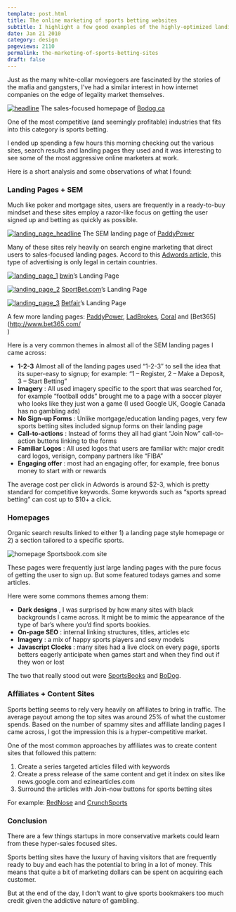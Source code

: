 ```yaml
---
template: post.html
title: The online marketing of sports betting websites 
subtitle: I highlight a few good examples of the highly-optimized landing pages for sports betting websites
date: Jan 21 2010
category: design
pageviews: 2110
permalink: the-marketing-of-sports-betting-sites
draft: false
---
```


Just as the many white-collar moviegoers are fascinated by the stories of the mafia and gangsters, I’ve had a similar interest in how internet companies on the edge of legality market themselves.

 [![headline](http://dmix.ca/wp-content/uploads/2010/01/headline.png "headline")](http://www.bodog.ca/)
The sales-focused homepage of [Bodog.ca](http://www.bodog.ca/)

One of the most competitive (and seemingly profitable) industries that fits into this category is sports betting.

I ended up spending a few hours this morning checking out the various sites, search results and landing pages they used and it was interesting to see some of the most aggressive online marketers at work.

Here is a short analysis and some observations of what I found:

### Landing Pages + SEM

Much like poker and mortgage sites, users are frequently in a ready-to-buy mindset and these sites employ a razor-like focus on getting the user signed up and betting as quickly as possible.

 [![landing_page_headline](http://dmix.ca/wp-content/uploads/2010/01/landing_page_headline1.png "landing\_page\_headline")](http://www.paddypower.com/affiliate-pages/sports50.html?AFF_ID=1247)
The SEM landing page of [PaddyPower](http://www.paddypower.com/affiliate-pages/sports50.html?AFF_ID=1247)

Many of these sites rely heavily on search engine marketing that direct users to sales-focused landing pages. Accord to this [Adwords article](https://adwords.google.com/support/aw/bin/static.py?page=guidelines.cs&topic=all&answer=47220&country=US&adtype=text), this type of advertising is only legal in certain countries.

 [![landing_page_1](http://dmix.ca/wp-content/uploads/2010/01/landing_page_1.png "landing\_page\_1")](https://www.bwin.com/public.aspx?aid=31522&row=2&SEM=1&zoneid=67861)
 [bwin](https://www.bwin.com/public.aspx?aid=31522&row=2&SEM=1&zoneid=67861)’s Landing Page

 [![landing_page_2](http://dmix.ca/wp-content/uploads/2010/01/landing_page_2.png "landing\_page\_2")](http://www.sportingbet.com/t/promos/Dec09_signup.aspx)
 [SportBet.com](http://www.sportingbet.com/t/promos/Dec09_signup.aspx)’s Landing Page

 [![landing_page_3](http://dmix.ca/wp-content/uploads/2010/01/landing_page_3.png "landing\_page\_3")](http://www.sportingindex.com/search/football/?tpid=6823)
 [Betfair](http://www.sportingindex.com/search/football/?tpid=6823)’s Landing Page

A few more landing pages: [PaddyPower](http://www.paddypower.com/affiliate-pages/sports50.html?AFF_ID=1247), [LadBrokes](http://www.ladbrokes.com/sports/PremierLeague/10GBP/index.php?&ASSET_ID=289), [Coral](http://www.coral.co.uk/GOOGEN/) and [Bet365](http://www.bet365.com/<br />
)

Here is a very common themes in almost all of the SEM landing pages I came across:

- **1-2-3** Almost all of the landing pages used “1-2-3″ to sell the idea that its super-easy to signup; for example: “1 – Register, 2 – Make a Deposit, 3 – Start Betting”
- **Imagery** : All used imagery specific to the sport that was searched for, for example “football odds” brought me to a page with a soccer player who looks like they just won a game (I used Google UK, Google Canada has no gambling ads)
- **No Sign-up Forms** : Unlike mortgage/education landing pages, very few sports betting sites included signup forms on their landing page
- **Call-to-actions** : Instead of forms they all had giant “Join Now” call-to-action buttons linking to the forms
- **Familiar Logos** : All used logos that users are familiar with: major credit card logos, verisign, company partners like “FIBA”
- **Engaging offer** : most had an engaging offer, for example, free bonus money to start with or rewards

The average cost per click in Adwords is around $2-3, which is pretty standard for competitive keywords. Some keywords such as “sports spread betting” can cost up to $10+ a click.

### Homepages

Organic search results linked to either 1) a landing page style homepage or 2) a section tailored to a specific sports.

 ![homepage](http://dmix.ca/wp-content/uploads/2010/01/homepage.png "homepage")
Sportsbook.com site

These pages were frequently just large landing pages with the pure focus of getting the user to sign up. But some featured todays games and some articles.

Here were some commons themes among them:

- **Dark designs** , I was surprised by how many sites with black backgrounds I came across. It might be to mimic the appearance of the type of bar’s where you’d find sports bookies.
- **On-page SEO** : internal linking structures, titles, articles etc
- **Imagery** : a mix of happy sports players and sexy models
- **Javascript Clocks** : many sites had a live clock on every page, sports betters eagerly anticipate when games start and when they find out if they won or lost

The two that really stood out were [SportsBooks](http://sportsbook.com) and [BoDog](http://www.bodog.ca/).

### Affiliates + Content Sites

Sports betting seems to rely very heavily on affiliates to bring in traffic. The average payout among the top sites was around 25% of what the customer spends. Based on the number of spammy sites and affiliate landing pages I came across, I got the impression this is a hyper-competitive market.

One of the most common approaches by affiliates was to create content sites that followed this pattern:

1. Create a series targeted articles filled with keywords
2. Create a press release of the same content and get it index on sites like news.google.com and ezinearticles.com
3. Surround the articles with Join-now buttons for sports betting sites

For example: [RedNose](http://betnose.com) and [CrunchSports](http://crunchsports.com/)

### Conclusion

There are a few things startups in more conservative markets could learn from these hyper-sales focused sites.

Sports betting sites have the luxury of having visitors that are frequently ready to buy and each has the potential to bring in a lot of money. This means that quite a bit of marketing dollars can be spent on acquiring each customer.

But at the end of the day, I don’t want to give sports bookmakers too much credit given the addictive nature of gambling.

  
